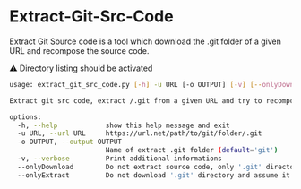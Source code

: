# Extract-Git-Src-Code

Extract Git Source code is a tool which download the .git folder of a given URL and recompose the source code.

:warning: Directory listing should be activated

```bash
usage: extract_git_src_code.py [-h] -u URL [-o OUTPUT] [-v] [--onlyDownload] [--onlyExtract]

Extract git src code, extract /.git from a given URL and try to recompose the src code

options:
  -h, --help            show this help message and exit
  -u URL, --url URL     https://url.net/path/to/git/folder/.git
  -o OUTPUT, --output OUTPUT
                        Name of extract .git folder (default='git')
  -v, --verbose         Print additional informations
  --onlyDownload        Do not extract source code, only '.git' directory
  --onlyExtract         Do not download '.git' directory and assume it already exist to perform the soure code extraction
```